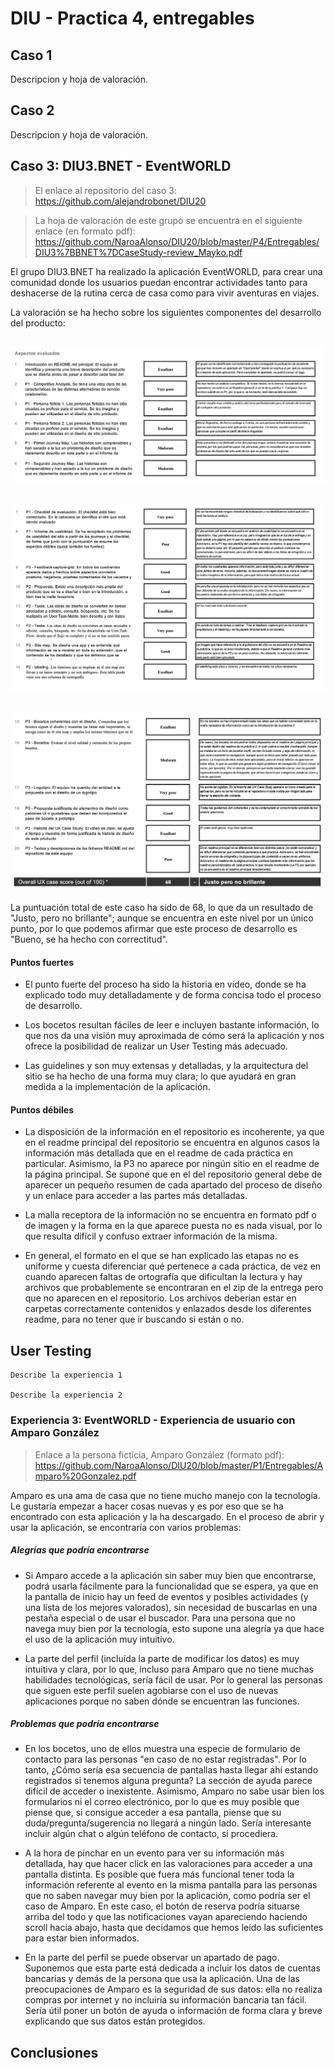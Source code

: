 # DIU - Practica 4, entregables

## Caso 1

Descripcion y hoja de valoración.    


## Caso 2

Descripcion y hoja de valoración.  


## Caso 3: DIU3.BNET - EventWORLD

> El enlace al repositorio del caso 3: https://github.com/alejandrobonet/DIU20

> La hoja de valoración de este grupo se encuentra en el siguiente enlace (en formato pdf): https://github.com/NaroaAlonso/DIU20/blob/master/P4/Entregables/DIU3%7BBNET%7DCaseStudy-review_Mayko.pdf

El grupo DIU3.BNET ha realizado la aplicación EventWORLD, para crear una comunidad donde los usuarios puedan encontrar actividades tanto para deshacerse de la rutina cerca de casa como para vivir aventuras en viajes.

La valoración se ha hecho sobre los siguientes componentes del desarrollo del producto:

![Método UX](Entregables/BNETAnalisis1.png)
-----

![Método UX](Entregables/BNETAnalisis2.png)
-----

![Método UX](Entregables/BNETAnalisis3.png)
-----

La puntuación total de este caso ha sido de 68, lo que da un resultado de "Justo, pero no brillante"; aunque se encuentra en este nivel por un único punto, por lo que podemos afirmar que este proceso de desarrollo es "Bueno, se ha hecho con correctitud". 

#### Puntos fuertes

- El punto fuerte del proceso ha sido la historia en vídeo, donde se ha explicado todo muy detalladamente y de forma concisa todo el proceso de desarrollo. 

- Los bocetos resultan fáciles de leer e incluyen bastante información, lo que nos da una visión muy aproximada de cómo será la aplicación y nos ofrece la posibilidad de realizar un User Testing más adecuado.

- Las guidelines y son muy extensas y detalladas, y la arquitectura del sitio se ha hecho de una forma muy clara; lo que ayudará en gran medida a la implementación de la aplicación.


#### Puntos débiles

- La disposición de la información en el repositorio es incoherente, ya que en el readme principal del repositorio se encuentra en algunos casos la información más detallada que en el readme de cada práctica en particular. Asimismo, la P3 no aparece por ningún sitio en el readme de la página principal. Se supone que en el del repositorio general debe de aparecer un pequeño resumen de cada apartado del proceso de diseño y un enlace para acceder a las partes más detalladas.

- La malla receptora de la información no se encuentra en formato pdf o de imagen y la forma en la que aparece puesta no es nada visual, por lo que resulta difícil y confuso extraer información de la misma.

- En general, el formato en el que se han explicado las etapas no es uniforme y cuesta diferenciar qué pertenece a cada práctica, de vez en cuando aparecen faltas de ortografía que dificultan la lectura y hay archivos que probablemente se encontraran en el zip de la entrega pero que no aparecen en el repositorio. Los archivos deberían estar en carpetas correctamente contenidos y enlazados desde los diferentes readme, para no tener que ir buscando si están o no.


## User Testing

	Describe la experiencia 1

	Describe la experiencia 2

### Experiencia 3: EventWORLD - Experiencia de usuario con Amparo González

> Enlace a la persona ficticia, Amparo González (formato pdf): https://github.com/NaroaAlonso/DIU20/blob/master/P1/Entregables/Amparo%20Gonzalez.pdf

Amparo es una ama de casa que no tiene mucho manejo con la tecnología.
Le gustaría empezar a hacer cosas nuevas y es por eso que se ha encontrado con esta aplicación y la ha descargado. En el proceso de abrir y usar la aplicación, se encontraría con varios problemas:


##### Alegrías que podría encontrarse

- Si Amparo accede a la aplicación sin saber muy bien que encontrarse, podrá usarla fácilmente para la funcionalidad que se espera, ya que en la pantalla de inicio hay un feed de eventos y posibles actividades (y una lista de los mejores valorados), sin necesidad de buscarlas en una pestaña especial o de usar el buscador. Para una persona que no navega muy bien por la tecnología, esto supone una alegría ya que hace el uso de la aplicación muy intuitivo.

- La parte del perfil (incluída la parte de modificar los datos) es muy intuitiva y clara, por lo que, incluso para Amparo que no tiene muchas habilidades tecnológicas, sería fácil de usar. Por lo general las personas que siguen este perfil suelen agobiarse con el uso de nuevas aplicaciones porque no saben dónde se encuentran las funciones.



##### Problemas que podría encontrarse

- En los bocetos, uno de ellos muestra una especie de formulario de contacto para las personas "en caso de no estar registradas". Por lo tanto, ¿Cómo sería esa secuencia de pantallas hasta llegar ahí estando registrados si tenemos alguna pregunta? La sección de ayuda parece difícil de acceder o inexistente. Asimismo, Amparo no sabe usar bien los formularios ni el correo electrónico, por lo que es muy posible que piense que, si consigue acceder a esa pantalla, piense que su duda/pregunta/sugerencia no llegará a ningún lado. Sería interesante incluir algún chat o algún teléfono de contacto, si procediera.

- A la hora de pinchar en un evento para ver su información más detallada, hay que hacer click en las valoraciones para acceder a una pantalla distinta. Es posible que fuera más funcional tener toda la información referente al evento en la misma pantalla para las personas que no saben navegar muy bien por la aplicación, como podría ser el caso de Amparo. En este caso, el botón de reserva podría situarse arriba del todo y que las notificaciones vayan apareciendo haciendo scroll hacia abajo, hasta que decidamos que hemos leído las suficientes para estar bien informados.

- En la parte del perfil se puede observar un apartado de pago. Suponemos que esta parte está dedicada a incluir los datos de cuentas bancarias y demás de la persona que usa la aplicación. Una de las preocupaciones de Amparo es la seguridad de sus datos: ella no realiza compras por internet y no incluiría su información bancaria tan fácil. Sería útil poner un botón de ayuda o información de forma clara y breve explicando que sus datos están protegidos.





## Conclusiones
